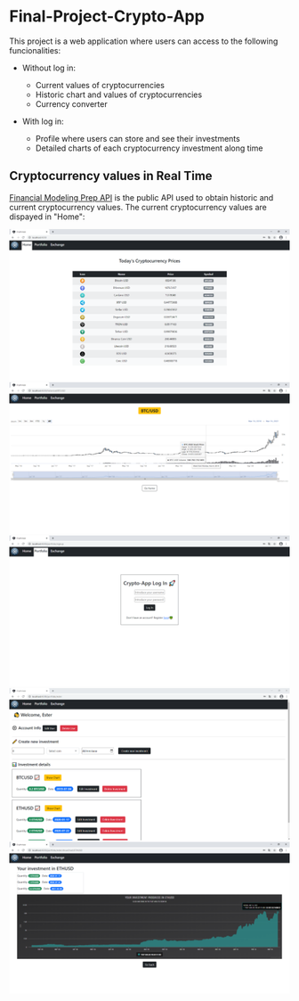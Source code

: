 # Final-Project-Crypto-App

This project is a web application where users can access to the following funcionalities:
  - Without log in:
    - Current values of cryptocurrencies
    - Historic chart and values of cryptocurrencies
    - Currency converter
    
  - With log in:
    - Profile where users can store and see their investments
    - Detailed charts of each cryptocurrency investment along time
## Cryptocurrency values in Real Time 
[Financial Modeling Prep API](https://financialmodelingprep.com/developer/docs/) is the public API used to obtain historic and current cryptocurrency values. The current cryptocurrency values are dispayed in "Home":

![alt text](https://github.com/ester-naranjo-rodrigo/Final-Project-Crypto-App/blob/main/img/home.PNG)
![alt text](https://github.com/ester-naranjo-rodrigo/Final-Project-Crypto-App/blob/main/img/historic.PNG)
![alt text](https://github.com/ester-naranjo-rodrigo/Final-Project-Crypto-App/blob/main/img/logIn.PNG)
![alt text](https://github.com/ester-naranjo-rodrigo/Final-Project-Crypto-App/blob/main/img/portfolio.PNG)
![alt text](https://github.com/ester-naranjo-rodrigo/Final-Project-Crypto-App/blob/main/img/portfoliochart.PNG)
